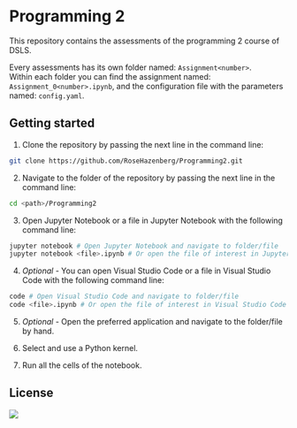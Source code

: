 # Programming 2

This repository contains the assessments of the programming 2 course of DSLS.

Every assessments has its own folder named: `Assignment<number>`.  
Within each folder you can find the assignment named: `Assignment_0<number>.ipynb`, and the configuration file with the parameters named: `config.yaml`.

## Getting started

1. Clone the repository by passing the next line in the command line:

``` sh
git clone https://github.com/RoseHazenberg/Programming2.git
```

2. Navigate to the folder of the repository by passing the next line in the command line:

``` sh
cd <path>/Programming2
```

3. Open Jupyter Notebook or a file in Jupyter Notebook with the following command line:

``` sh
jupyter notebook # Open Jupyter Notebook and navigate to folder/file
jupyter notebook <file>.ipynb # Or open the file of interest in Jupyter Notebook
```

4. *Optional* - You can open Visual Studio Code or a file in Visual Studio Code with the following command line:

``` sh
code # Open Visual Studio Code and navigate to folder/file
code <file>.ipynb # Or open the file of interest in Visual Studio Code
```
5. *Optional* - Open the preferred application and navigate to the folder/file by hand.

6. Select and use a Python kernel.

7. Run all the cells of the notebook.

## License
[![](https://img.shields.io/badge/License-MIT-yellow.svg)](https://opensource.org/licenses/MIT)

